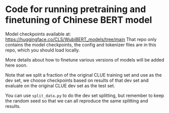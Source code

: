 # Code for running pretraining and finetuning of Chinese BERT model

Model checkpoints available at: https://huggingface.co/CLS/WubiBERT_models/tree/main That repo only contains the model checkpoints, the config and tokenizer files are in this repo, which you should load locally. 

More details about how to finetune various versions of models will be added here soon.



Note that we split a fraction of the original CLUE training set and use as the dev set, we choose checkpoints based on results of that dev set and evaluate on the original CLUE dev set as the test set.

You can use ```split_data.py``` to do the dev set splitting, but remember to keep the random seed so that we can all reproduce the same splitting and results.
